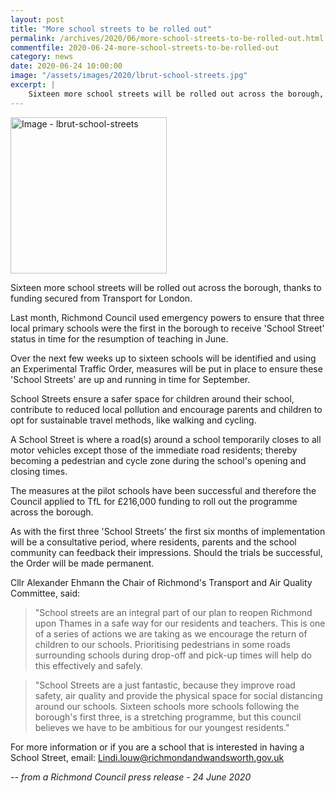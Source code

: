 ```yaml
---
layout: post
title: "More school streets to be rolled out"
permalink: /archives/2020/06/more-school-streets-to-be-rolled-out.html
commentfile: 2020-06-24-more-school-streets-to-be-rolled-out
category: news
date: 2020-06-24 10:00:00
image: "/assets/images/2020/lbrut-school-streets.jpg"
excerpt: |
    Sixteen more school streets will be rolled out across the borough, thanks to funding secured from Transport for London.
---
```

<a href="/assets/images/2020/lbrut-school-streets.jpg" title="Click for a larger image"><img src="/assets/images/2020/lbrut-school-streets-thumb.jpg" width="250" alt="Image - lbrut-school-streets"  class="photo right"/></a>

Sixteen more school streets will be rolled out across the borough, thanks to funding secured from Transport for London.

Last month, Richmond Council used emergency powers to ensure that three local primary schools were the first in the borough to receive 'School Street' status in time for the resumption of teaching in June.

Over the next few weeks up to sixteen schools will be identified and using an Experimental Traffic Order, measures will be put in place to ensure these 'School Streets' are up and running in time for September.

School Streets ensure a safer space for children around their school, contribute to reduced local pollution and encourage parents and children to opt for sustainable travel methods, like walking and cycling.

A School Street is where a road(s) around a school temporarily closes to all motor vehicles except those of the immediate road residents; thereby becoming a pedestrian and cycle zone during the school's opening and closing times.

The measures at the pilot schools have been successful and therefore the Council applied to TfL for &pound;216,000 funding to roll out the programme across the borough.

As with the first three 'School Streets' the first six months of implementation will be a consultative period, where residents, parents and the school community can feedback their impressions. Should the trials be successful, the Order will be made permanent.

Cllr Alexander Ehmann the Chair of Richmond's Transport and Air Quality Committee, said:

> "School streets are an integral part of our plan to reopen Richmond upon Thames in a safe way for our residents and teachers. This is one of a series of actions we are taking as we encourage the return of children to our schools. Prioritising pedestrians in some roads surrounding schools during drop-off and pick-up times will help do this effectively and safely.


> "School Streets are a just fantastic, because they improve road safety, air quality and provide the physical space for social distancing around our schools. Sixteen schools more schools following the borough's first three, is a stretching programme, but this council believes we have to be ambitious for our youngest residents."


For more information or if you are a school that is interested in having a School Street, email:  [Lindi.louw@richmondandwandsworth.gov.uk](mailto:Lindi.louw@richmondandwandsworth.gov.uk)


<cite>-- from a Richmond Council press release - 24 June 2020</cite>
